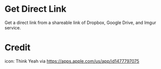 # Get Direct Link

Get a direct link from a shareable link of Dropbox, Google Drive, and Imgur service.

# Credit
icon: Think Yeah via https://apps.apple.com/us/app/id1477797075